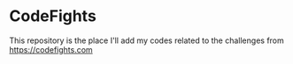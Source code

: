 # CodeFights

This repository is the place I'll add my codes related to the challenges from https://codefights.com

